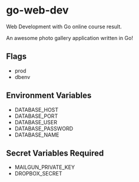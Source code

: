 # go-web-dev

Web Development with Go online course result.

An awesome photo gallery application written in Go!

## Flags

* prod
* dbenv

## Environment Variables

* DATABASE_HOST
* DATABASE_PORT
* DATABASE_USER
* DATABASE_PASSWORD
* DATABASE_NAME

## Secret Variables Required

* MAILGUN_PRIVATE_KEY
* DROPBOX_SECRET
